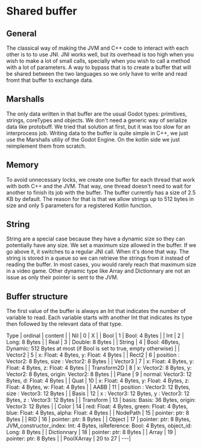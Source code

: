 # Shared buffer

## General
The classical way of making the JVM and C++ code to interact with each other is to to use JNI. JNI works well, but its overhead is too high when you wish to make a lot of small calls, specially when you wish to call a method with a lot of parameters.
A way to bypass that is to create a buffer that will be shared between the two languages so we only have to write and read fromt that buffer to exchange data.

## Marshalls
The only data written in that buffer are the usual Godot types: primitives, strings, coreTypes and objects. We don't need a generic way of serialize data like protobuff. We tried that solution at first, but it was too slow for an interprocess job.
Writing data to the buffer is quite simple in C++, we just use the Marshalls utiliy of the Godot Engine. On the kotlin side we just reimplement them from scratch.

## Memory
To avoid unnecessary locks, we create one buffer for each thread that work with both C++ and the JVM. That way, one thread doesn't need to wait for another to finish its job with the buffer.
The buffer currently has a size of 2.5 KB by default. The reason for that is that we allow strings up to 512 bytes in size and only 5 parameters for a registered Kotlin function.

## String
String are a special case because they have a dynamic size so they can potentially have any size. We set a maximum size allowed in the buffer. 
If we go above it, it switches to a regular JNI call. When it's done that way. The string is stored in a queue so we can retrieve the strings from it instead of reading the buffer.
In most cases, you would rarely reach that maximum size in a video game.
Other dynamic type like Array and Dictionnary are not an issue as only their pointer is sent to the JVM.

## Buffer structure

The first value of the buffer is always an Int that indicates the number of variable to read. 
Each variable starts with another Int that indicates its type then followed by the relevant data of that type.

 Type | ordinal | content |
| Nil | 0 | X |
| Bool | 1 | Bool: 4 Bytes |
| Int | 2 | Long: 8 Bytes |
| Real | 3 | Double: 8 Bytes |
| String | 4 | Bool: 4Bytes, Dynamic: 512 Bytes at most (if Bool is set to true, empty otherwise) |
| Vector2 | 5 | x: Float: 4 Bytes, y: Float: 4 Bytes |
| Rect2 | 6 | position : Vector2: 8 Bytes, size : Vector2: 8 Bytes |
| Vector3 | 7 | x: Float: 4 Bytes, y: Float: 4 Bytes, z: Float: 4 Bytes |
| Transform2D | 8 | x: Vector2: 8 Bytes, y: Vector2: 8 Bytes, origin: Vector2: 8 Bytes |
| Plane | 9 | normal: Vector3: 12 Bytes, d: Float: 4 Bytes |
| Quat | 10 |  x: Float: 4 Bytes, y: Float: 4 Bytes, z: Float: 4 Bytes, w: Float: 4 Bytes |
| AABB | 11 | position : Vector3: 12 Bytes, size : Vector3: 12 Bytes |
| Basis | 12 | x : Vector3: 12 Bytes, y : Vector3: 12 Bytes, z : Vector3: 12 Bytes |
| Transform | 13 | basis: Basis: 36 Bytes, origin: Vector3: 12 Bytes |
| Color | 14 |  red: Float: 4 Bytes, green: Float: 4 Bytes, blue: Float: 4 Bytes, alpha: Float: 4 Bytes  |
| NodePath | 15 | pointer: ptr: 8 Bytes |
| RID | 16 | pointer: ptr: 8 Bytes |
| Object | 17 | pointer: ptr: 8 Bytes, JVM_constructor_index: Int: 4 Bytes, isReference: Bool: 4 Bytes, object_id: Long: 8 Bytes |
| Dictionnary | 18 | pointer: ptr: 8 Bytes |
| Array | 19 | pointer: ptr: 8 Bytes |
| PoolXArray | 20 to 27 | ---|
